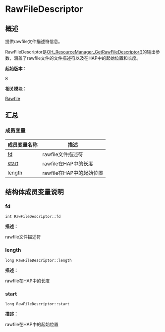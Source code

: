 # RawFileDescriptor


## 概述

提供rawfile文件描述符信息。

RawFileDescriptor是[OH_ResourceManager_GetRawFileDescriptor()](rawfile.md#oh_resourcemanager_getrawfiledescriptor)的输出参数，涵盖了rawfile文件的文件描述符以及在HAP中的起始位置和长度。

**起始版本：**

8

**相关模块：**

[Rawfile](rawfile.md)


## 汇总


### 成员变量

| 成员变量名称 | 描述 |
| -------- | -------- |
| [fd](#fd) | rawfile文件描述符 |
| [start](#start) | rawfile在HAP中的长度 |
| [length](#length) | rawfile在HAP中的起始位置 |


## 结构体成员变量说明


### fd


```
int RawFileDescriptor::fd
```

**描述：**

rawfile文件描述符


### length


```
long RawFileDescriptor::length
```

**描述：**

rawfile在HAP中的长度


### start


```
long RawFileDescriptor::start
```

**描述：**

rawfile在HAP中的起始位置

